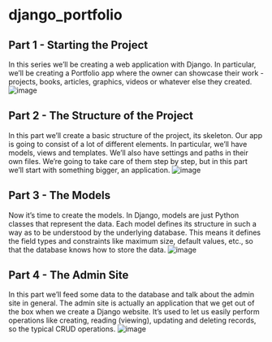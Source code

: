 # django_portfolio

## Part 1 - Starting the Project
In this series we’ll be creating a web application with Django. In particular, we’ll be creating a Portfolio app where the owner can showcase their work - projects, books, articles, graphics, videos or whatever else they created.
![image](https://github.com/user-attachments/assets/0bdae71f-07a4-4ce2-b409-61422259b7cb)

## Part 2 - The Structure of the Project
ln this part we’ll create a basic structure of the project, its skeleton. Our app is going to consist of a lot of different elements. In particular, we’ll have models, views and templates. We’ll also have settings and paths in their own files. We’re going to take care of them step by step, but in this part we’ll start with something bigger, an application.
![image](https://github.com/user-attachments/assets/ec9e9db4-80ae-40e1-b8c6-c371d4cc5df0)

## Part 3 - The Models
Now it’s time to create the models. In Django, models are just Python classes that represent the data. Each model defines its structure in such a way as to be understood by the underlying database. This means it defines the field types and constraints like maximum size, default values, etc., so that the database knows how to store the data.
![image](https://github.com/user-attachments/assets/69d7b7a6-85d1-435a-af23-d2456bf18c2a)

## Part 4 - The Admin Site
In this part we’ll feed some data to the database and talk about the admin site in general. The admin site is actually an application that we get out of the box when we create a Django website. It’s used to let us easily perform operations like creating, reading (viewing), updating and deleting records, so the typical CRUD operations.
![image](https://github.com/user-attachments/assets/213d501a-1aae-49d9-be35-5828601d09dd)
